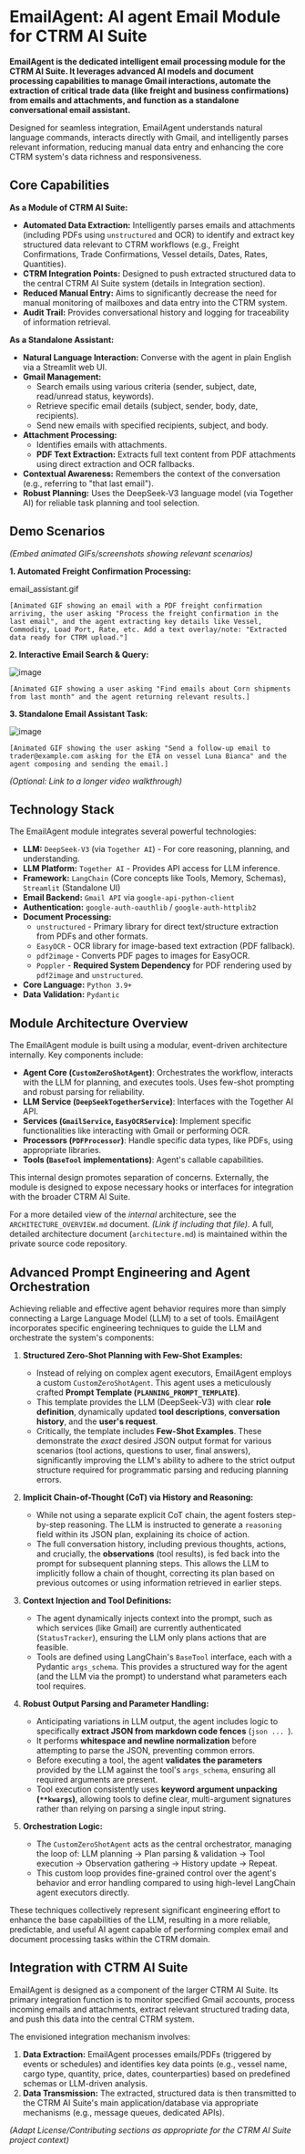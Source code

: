 # EmailAgent: AI agent Email Module for CTRM AI Suite

**EmailAgent is the dedicated intelligent email processing module for the CTRM AI Suite. It leverages advanced AI models and document processing capabilities to manage Gmail interactions, automate the extraction of critical trade data (like freight and business confirmations) from emails and attachments, and function as a standalone conversational email assistant.**

Designed for seamless integration, EmailAgent understands natural language commands, interacts directly with Gmail, and intelligently parses relevant information, reducing manual data entry and enhancing the core CTRM system's data richness and responsiveness.

## Core Capabilities

**As a Module of CTRM AI Suite:**

*   **Automated Data Extraction:** Intelligently parses emails and attachments (including PDFs using `unstructured` and OCR) to identify and extract key structured data relevant to CTRM workflows (e.g., Freight Confirmations, Trade Confirmations, Vessel details, Dates, Rates, Quantities).
*   **CTRM Integration Points:** Designed to push extracted structured data to the central CTRM AI Suite system (details in Integration section).
*   **Reduced Manual Entry:** Aims to significantly decrease the need for manual monitoring of mailboxes and data entry into the CTRM system.
*   **Audit Trail:** Provides conversational history and logging for traceability of information retrieval.

**As a Standalone Assistant:**

*   **Natural Language Interaction:** Converse with the agent in plain English via a Streamlit web UI.
*   **Gmail Management:**
    *   Search emails using various criteria (sender, subject, date, read/unread status, keywords).
    *   Retrieve specific email details (subject, sender, body, date, recipients).
    *   Send new emails with specified recipients, subject, and body.
*   **Attachment Processing:**
    *   Identifies emails with attachments.
    *   **PDF Text Extraction:** Extracts full text content from PDF attachments using direct extraction and OCR fallbacks.
*   **Contextual Awareness:** Remembers the context of the conversation (e.g., referring to "that last email").
*   **Robust Planning:** Uses the DeepSeek-V3 language model (via Together AI) for reliable task planning and tool selection.

## Demo Scenarios

*(Embed animated GIFs/screenshots showing relevant scenarios)*

**1. Automated Freight Confirmation Processing:**

email_assistant.gif


`[Animated GIF showing an email with a PDF freight confirmation arriving, the user asking "Process the freight confirmation in the last email", and the agent extracting key details like Vessel, Commodity, Load Port, Rate, etc. Add a text overlay/note: "Extracted data ready for CTRM upload."]`

**2. Interactive Email Search & Query:**

![image](https://github.com/user-attachments/assets/2e199550-6ae1-42b6-ac37-fc6468412e13)


`[Animated GIF showing a user asking "Find emails about Corn shipments from last month" and the agent returning relevant results.]`

**3. Standalone Email Assistant Task:**

![image](https://github.com/user-attachments/assets/58c5ddae-7c3a-4aa6-9014-a58caa38d1cc)

`[Animated GIF showing the user asking "Send a follow-up email to trader@example.com asking for the ETA on vessel Luna Bianca" and the agent composing and sending the email.]`

*(Optional: Link to a longer video walkthrough)*

## Technology Stack

The EmailAgent module integrates several powerful technologies:

*   **LLM:** `DeepSeek-V3` (via `Together AI`) - For core reasoning, planning, and understanding.
*   **LLM Platform:** `Together AI` - Provides API access for LLM inference.
*   **Framework:** `LangChain` (Core concepts like Tools, Memory, Schemas), `Streamlit` (Standalone UI)
*   **Email Backend:** `Gmail API` via `google-api-python-client`
*   **Authentication:** `google-auth-oauthlib` / `google-auth-httplib2`
*   **Document Processing:**
    *   `unstructured` - Primary library for direct text/structure extraction from PDFs and other formats.
    *   `EasyOCR` - OCR library for image-based text extraction (PDF fallback).
    *   `pdf2image` - Converts PDF pages to images for EasyOCR.
    *   `Poppler` - **Required System Dependency** for PDF rendering used by `pdf2image` and `unstructured`.
*   **Core Language:** `Python 3.9+`
*   **Data Validation:** `Pydantic`

## Module Architecture Overview

The EmailAgent module is built using a modular, event-driven architecture internally. Key components include:

*   **Agent Core (`CustomZeroShotAgent`)**: Orchestrates the workflow, interacts with the LLM for planning, and executes tools. Uses few-shot prompting and robust parsing for reliability.
*   **LLM Service (`DeepSeekTogetherService`)**: Interfaces with the Together AI API.
*   **Services (`GmailService`, `EasyOCRService`)**: Implement specific functionalities like interacting with Gmail or performing OCR.
*   **Processors (`PDFProcessor`)**: Handle specific data types, like PDFs, using appropriate libraries.
*   **Tools (`BaseTool` implementations)**: Agent's callable capabilities.

This internal design promotes separation of concerns. Externally, the module is designed to expose necessary hooks or interfaces for integration with the broader CTRM AI Suite.

For a more detailed view of the *internal* architecture, see the `ARCHITECTURE_OVERVIEW.md` document. *(Link if including that file)*. A full, detailed architecture document (`architecture.md`) is maintained within the private source code repository.

## Advanced Prompt Engineering and Agent Orchestration

Achieving reliable and effective agent behavior requires more than simply connecting a Large Language Model (LLM) to a set of tools. EmailAgent incorporates specific engineering techniques to guide the LLM and orchestrate the system's components:

1.  **Structured Zero-Shot Planning with Few-Shot Examples:**
    *   Instead of relying on complex agent executors, EmailAgent employs a custom `CustomZeroShotAgent`. This agent uses a meticulously crafted **Prompt Template (`PLANNING_PROMPT_TEMPLATE`)**.
    *   This template provides the LLM (DeepSeek-V3) with clear **role definition**, dynamically updated **tool descriptions**, **conversation history**, and the **user's request**.
    *   Critically, the template includes **Few-Shot Examples**. These demonstrate the *exact* desired JSON output format for various scenarios (tool actions, questions to user, final answers), significantly improving the LLM's ability to adhere to the strict output structure required for programmatic parsing and reducing planning errors.

2.  **Implicit Chain-of-Thought (CoT) via History and Reasoning:**
    *   While not using a separate explicit CoT chain, the agent fosters step-by-step reasoning. The LLM is instructed to generate a `reasoning` field within its JSON plan, explaining its choice of action.
    *   The full conversation history, including previous thoughts, actions, and crucially, the **observations** (tool results), is fed back into the prompt for subsequent planning steps. This allows the LLM to implicitly follow a chain of thought, correcting its plan based on previous outcomes or using information retrieved in earlier steps.

3.  **Context Injection and Tool Definitions:**
    *   The agent dynamically injects context into the prompt, such as which services (like Gmail) are currently authenticated (`StatusTracker`), ensuring the LLM only plans actions that are feasible.
    *   Tools are defined using LangChain's `BaseTool` interface, each with a Pydantic `args_schema`. This provides a structured way for the agent (and the LLM via the prompt) to understand what parameters each tool requires.

4.  **Robust Output Parsing and Parameter Handling:**
    *   Anticipating variations in LLM output, the agent includes logic to specifically **extract JSON from markdown code fences** (```json ... ```).
    *   It performs **whitespace and newline normalization** before attempting to parse the JSON, preventing common errors.
    *   Before executing a tool, the agent **validates the parameters** provided by the LLM against the tool's `args_schema`, ensuring all required arguments are present.
    *   Tool execution consistently uses **keyword argument unpacking (`**kwargs`)**, allowing tools to define clear, multi-argument signatures rather than relying on parsing a single input string.

5.  **Orchestration Logic:**
    *   The `CustomZeroShotAgent` acts as the central orchestrator, managing the loop of: LLM planning -> Plan parsing & validation -> Tool execution -> Observation gathering -> History update -> Repeat.
    *   This custom loop provides fine-grained control over the agent's behavior and error handling compared to using high-level LangChain agent executors directly.

These techniques collectively represent significant engineering effort to enhance the base capabilities of the LLM, resulting in a more reliable, predictable, and useful AI agent capable of performing complex email and document processing tasks within the CTRM domain.

## Integration with CTRM AI Suite

EmailAgent is designed as a component of the larger CTRM AI Suite. Its primary integration function is to monitor specified Gmail accounts, process incoming emails and attachments, extract relevant structured trading data, and push this data into the central CTRM system.

The envisioned integration mechanism involves:

1.  **Data Extraction:** EmailAgent processes emails/PDFs (triggered by events or schedules) and identifies key data points (e.g., vessel name, cargo type, quantity, price, dates, counterparties) based on predefined schemas or LLM-driven analysis.
2.  **Data Transmission:** The extracted, structured data is then transmitted to the CTRM AI Suite's main application/database via appropriate mechanisms (e.g., message queues, dedicated APIs).

*(Adapt License/Contributing sections as appropriate for the CTRM AI Suite project context)*
